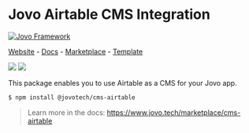 # Jovo Airtable CMS Integration

[![Jovo Framework](https://www.jovo.tech/img/github-header.png)](https://www.jovo.tech)

<p>
<a href="https://www.jovo.tech" target="_blank">Website</a> -  <a href="https://www.jovo.tech/docs" target="_blank">Docs</a> - <a href="https://www.jovo.tech/marketplace" target="_blank">Marketplace</a> - <a href="https://github.com/jovotech/jovo-v4-template" target="_blank">Template</a>   
</p>

<p>
<a href="https://www.npmjs.com/package/@jovotech/cms-airtable" target="_blank"><img src="https://badge.fury.io/js/@jovotech%2Fcms-airtable.svg"></a>      
<a href="https://opencollective.com/jovo-framework" target="_blank"><img src="https://opencollective.com/jovo-framework/tiers/badge.svg"></a>
</p>

This package enables you to use Airtable as a CMS for your Jovo app.

```bash
$ npm install @jovotech/cms-airtable
```

> Learn more in the docs: https://www.jovo.tech/marketplace/cms-airtable
